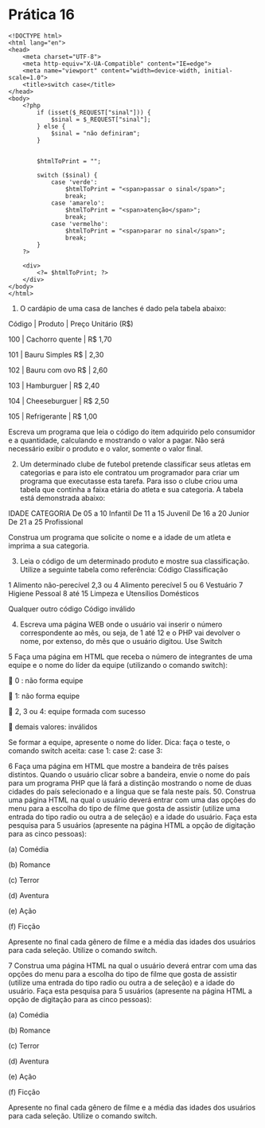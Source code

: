 # Prática 16

```
<!DOCTYPE html>
<html lang="en">
<head>
    <meta charset="UTF-8">
    <meta http-equiv="X-UA-Compatible" content="IE=edge">
    <meta name="viewport" content="width=device-width, initial-scale=1.0">
    <title>switch case</title>
</head>
<body>
    <?php
        if (isset($_REQUEST["sinal"])) {
            $sinal = $_REQUEST["sinal"];
        } else {
            $sinal = "não definiram";
        }

        
        $htmlToPrint = "";

        switch ($sinal) {
            case 'verde':
                $htmlToPrint = "<span>passar o sinal</span>";
                break;
            case 'amarelo':
                $htmlToPrint = "<span>atenção</span>";
                break;
            case 'vermelho':
                $htmlToPrint = "<span>parar no sinal</span>";
                break;
        }
    ?>

    <div>
        <?= $htmlToPrint; ?>
    </div>
</body>
</html>
```


1. O cardápio de uma casa de lanches é dado pela tabela abaixo:


Código | Produto | Preço Unitário (R$)

100 | Cachorro quente |  R$ 1,70

101 | Bauru Simples R$ | 2,30

102 | Bauru com ovo R$ | 2,60

103 | Hamburguer | R$ 2,40

104 | Cheeseburguer | R$ 2,50

105 | Refrigerante | R$ 1,00


Escreva um programa que leia o código do item adquirido pelo consumidor e a quantidade,
calculando e mostrando o valor a pagar. Não será necessário exibir o produto e o valor,
somente o valor final.


2. Um determinado clube de futebol pretende classificar seus atletas em categorias e para isto
ele contratou um programador para criar um programa que executasse esta tarefa. Para isso o
clube criou uma tabela que continha a faixa etária do atleta e sua categoria. A tabela está
demonstrada abaixo:


IDADE CATEGORIA
De 05 a 10 Infantil
De 11 a 15 Juvenil
De 16 a 20 Junior
De 21 a 25 Profissional

Construa um programa que solicite o nome e a idade de um atleta e imprima a sua categoria.



3. Leia o código de um determinado produto e mostre sua classificação. Utilize a
seguinte tabela como referência:
Código Classificação


1 Alimento não-perecível
2,3 ou 4 Alimento perecível
5 ou 6 Vestuário
7 Higiene Pessoal
8 até 15 Limpeza e Utensílios Domésticos


Qualquer outro código Código inválido




4. Escreva uma página WEB onde o usuário vai inserir o número correspondente ao mês, ou seja, de 1 até 12 e o PHP vai devolver o nome, por extenso, do mês que o usuário digitou.
Use Switch






5 Faça uma página em HTML que receba o número de integrantes de uma equipe e o nome do líder da
equipe (utilizando o comando switch):

 0 : não forma equipe

 1: não forma equipe

 2, 3 ou 4: equipe formada com sucesso

 demais valores: inválidos

Se formar a equipe, apresente o nome do líder.
Dica: faça o teste, o comando switch aceita: case 1: case 2: case 3:





6 Faça uma página em HTML que mostre a bandeira de três países distintos. Quando o usuário clicar
sobre a bandeira, envie o nome do país para um programa PHP que lá fará a distinção mostrando o
nome de duas cidades do país selecionado e a língua que se fala neste país.
50. Construa uma página HTML na qual o usuário deverá entrar com uma das opções do menu para a
escolha do tipo de filme que gosta de assistir (utilize uma entrada do tipo radio ou outra a de seleção)
e a idade do usuário. Faça esta pesquisa para 5 usuários (apresente na página HTML a opção de
digitação para as cinco pessoas):

(a) Comédia

(b) Romance

(c) Terror

(d) Aventura

(e) Ação

(f) Ficção

Apresente no final cada gênero de filme e a média das idades dos usuários para cada seleção. Utilize
o comando switch.






7 Construa uma página HTML na qual o usuário deverá entrar com uma das opções do menu para a
escolha do tipo de filme que gosta de assistir (utilize uma entrada do tipo radio ou outra a de seleção)
e a idade do usuário. Faça esta pesquisa para 5 usuários (apresente na página HTML a opção de
digitação para as cinco pessoas):

(a) Comédia

(b) Romance

(c) Terror

(d) Aventura

(e) Ação

(f) Ficção

Apresente no final cada gênero de filme e a média das idades dos usuários para cada seleção. Utilize
o comando switch.
